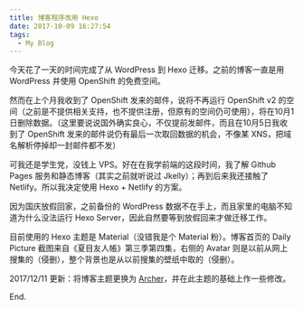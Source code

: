 ```yaml
---
title: 博客程序改用 Hexo
date: 2017-10-09 16:27:54
tags:
  - My Blog
---
```


今天花了一天的时间完成了从 WordPress 到 Hexo 迁移。之前的博客一直是用 WordPress 并使用 OpenShift 的免费空间。

然而在上个月我收到了 OpenShift 发来的邮件，说将不再运行 OpenShift v2 的空间（之前是不提供相关支持，也不提供注册，但原有的空间仍可使用），将在10月1日删除数据。（这里要说说国外确实良心，不仅提前发邮件，而且在10月5日我收到了 OpenShift 发来的邮件说仍有最后一次取回数据的机会，不像某 XNS，把域名解析停掉却一封邮件都不发）

可我还是学生党，没钱上 VPS。好在在我学前端的这段时间，我了解 Github Pages 服务和静态博客（其实之前就听说过 Jkelly）；再到后来我还接触了 Netlify。所以我决定使用 Hexo + Netlify 的方案。

因为国庆放假回家，之前备份的 WordPress 数据不在手上，而且家里的电脑不知道为什么没法运行 Hexo Server，因此自然要等到放假回来才做迁移工作。

目前使用的 Hexo 主题是 Material（没错我是个 Material 粉）。博客首页的 Daily Picture 截图来自《夏目友人帳》第三季第四集，右侧的 Avatar 则是以前从网上搜集的（侵删），整个背景也是从以前搜集的壁纸中取的（侵删）。

2017/12/11 更新：将博客主题更换为 [Archer](https://github.com/fi3ework/hexo-theme-archer)，并在此主题的基础上作一些修改。

End.
